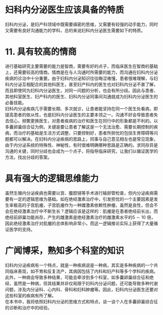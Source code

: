 # 妇科内分泌医生应该具备的特质  
妇科内分泌，是妇产科领域中既需要缜密的思维，又需要有较强的动手能力，同时又需要有良好沟通能力的学科，总的来说妇科内分泌医生需要如下的特质。  
# 11. 具有较高的情商  
进行基础研究主要需要的能力是智商，需要有好的点子，而临床医生在智商的基础上，还需要较高的情商。情商是在与人沟通时所需要的能力，而沟通在妇科内分泌疾病的诊治中十分重要。由于妇科内分泌知识往往晦涩难懂，患者很难理解，与妇科内分泌互相配合的其他科医生，甚至妇产科内的医生也对妇科内分泌不甚了解，而且即使同为妇科内分泌医生，对同一问题的分析，也会有所分歧。因此与患者、其他科室医生、妇产科内的医生、妇科内分泌同事间沟通就成为妇科内分泌医生的必备技能。  
妇科内分泌疾病几乎需要长期、多次就诊，让患者能坚持在同一个医生处看病，即提高患者的依从性，也是妇科内分泌医生的主要本领之一。沟通不好会导致患者失去信心，频繁更换医生，对患者疾病的治疗和医生在同行中的形象都是不利的。以多囊卵巢综合征为例，关键是要让患者了解这是一个无法治愈、需要长期控制的疾病，而治疗的基础是生活方式调整，只要控制好，患者所担忧的包括生育障碍等问题都可以解决。在妇科内分泌疾病的思路上，同事与自己意见相左也是常见现象，由于内分泌系统的特殊性、神秘性，有时很难明确哪种思路是正确的。求同存异是沟通的关键，同时分歧也会成为一个点子，将指导临床研究，让我们以循证医学的方法，找出分歧的答案。  
#  具有强大的逻辑思维能力  
虽然生殖内分泌疾病也需要以宫、腹腔镜等手术进行输卵管检查，但内分泌疾病需要有一定的逻辑思维为基础。如在绝经激素治疗中，引发担忧的一个主要因素是发生率极高的子宫肌瘤，子宫肌瘤作为一种雌激素依赖性肿瘤，虽然是良性，但会不会在绝经激素治疗中不断生长？逻辑应该是这样的：肌瘤是在患者绝经前长出，而绝经前卵巢功能尚存，产生的雌激素是绝经激素治疗的雌激素水平的$5\sim10$ 倍，因此绝经激素治疗对肌瘤的总体影响非常小，而这一逻辑推论实际上获得了大量循证医学的支持。  
#  广闻博采，熟知多个科室的知识  
妇科内分泌疾病有一个特点，就是一种疾病说是一种病，其实是多种疾病的一个共同临床表现，如不育和反复流产，其病因包括了内科和妇产科等多个学科的疾病。此外，一种病会导致多种结果，可能会牵涉到多个科室，如多囊卵巢综合征和绝经，虽然是一种病，但其结果并非仅局限于妇科内分泌问题，还可能导致多种代谢问题，涉及内分泌科、心内科、骨科和妇科肿瘤等。因此，妇科内分泌医生还要对这些科室的疾病有所了解。  
在本书中，我将依照妇科内分泌的思维方式和特点，谈一谈个人在多囊卵巢综合征的诊断和治疗中的经验。  